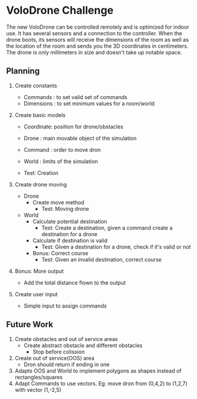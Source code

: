 # VoloDrone Challenge

The new VoloDrone can be controlled remotely and is optimized for indoor use. It has several sensors and a
connection to the controller. When the drone boots, its sensors will receive the dimensions of the room as well as the
location of the room and sends you the 3D coordinates in centimeters. The drone is only millimeters in size and
doesn't take up notable space.

## Planning

1. Create constants
    - Commands   : to set valid set of commands
    - Dimensions : to set minimum values for a room/world

2. Create basic models
    - Coordinate: position for drone/obstacles
    - Drone     : main movable object of the simulation
    - Command   : order to move dron
    - World     : limits of the simulation

    - Test: Creation

3. Create drone moving
    - Drone
        - Create move method
            - Test: Moving drone
    - World
        - Calculate potential destination
            - Test: Create a destination, given a command create a destination for a drone
        - Calculate if destination is valid
            - Test: Given a destination for a drone, check if it's valid or not
        - Bonus: Correct course
            - Test: Given an invalid destination, correct course

4. Bonus: More output
    - Add the total distance flown to the output

5. Create user input
    - Simple input to assign commands

## Future Work

1. Create obstacles and out of service areas
    - Create abstract obstacle and different obstacles
        - Stop before colission
2. Create out of service(OOS) area
    - Dron should return if ending in one
3. Adapts OOS and World to implement polygons as shapes instead of rectangles/squares
4. Adapt Commands to use vectors. 
    Eg: move dron from (0,4,2) to (1,2,7) with vector (1,-2,5)